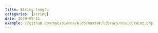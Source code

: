 ```yaml
---
title: String length
categories: [string]
date: 2020-09-11
example: //github.com/nu8/sienna/blob/master/library/musicbrainz.php
---
```


